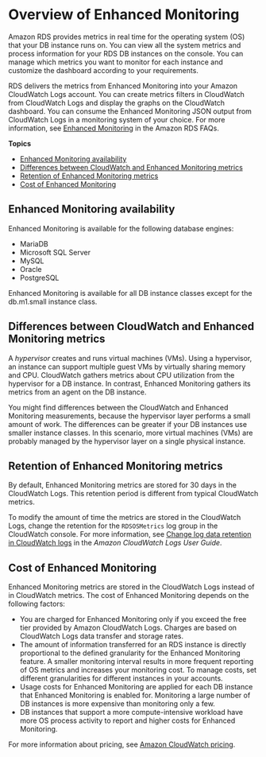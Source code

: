 # Overview of Enhanced Monitoring<a name="USER_Monitoring.OS.overview"></a>

Amazon RDS provides metrics in real time for the operating system \(OS\) that your DB instance runs on\. You can view all the system metrics and process information for your RDS DB instances on the console\. You can manage which metrics you want to monitor for each instance and customize the dashboard according to your requirements\.

RDS delivers the metrics from Enhanced Monitoring into your Amazon CloudWatch Logs account\. You can create metrics filters in CloudWatch from CloudWatch Logs and display the graphs on the CloudWatch dashboard\. You can consume the Enhanced Monitoring JSON output from CloudWatch Logs in a monitoring system of your choice\. For more information, see [Enhanced Monitoring](https://aws.amazon.com/rds/faqs/#Enhanced_Monitoring) in the Amazon RDS FAQs\.

**Topics**
+ [Enhanced Monitoring availability](#USER_Monitoring.OS.Availability)
+ [Differences between CloudWatch and Enhanced Monitoring metrics](#USER_Monitoring.OS.CloudWatchComparison)
+ [Retention of Enhanced Monitoring metrics](#USER_Monitoring.OS.retention)
+ [Cost of Enhanced Monitoring](#USER_Monitoring.OS.cost)

## Enhanced Monitoring availability<a name="USER_Monitoring.OS.Availability"></a>

Enhanced Monitoring is available for the following database engines:
+ MariaDB
+ Microsoft SQL Server
+ MySQL
+ Oracle
+ PostgreSQL

Enhanced Monitoring is available for all DB instance classes except for the db\.m1\.small instance class\.

## Differences between CloudWatch and Enhanced Monitoring metrics<a name="USER_Monitoring.OS.CloudWatchComparison"></a>

A *hypervisor* creates and runs virtual machines \(VMs\)\. Using a hypervisor, an instance can support multiple guest VMs by virtually sharing memory and CPU\. CloudWatch gathers metrics about CPU utilization from the hypervisor for a DB instance\. In contrast, Enhanced Monitoring gathers its metrics from an agent on the DB instance\.

You might find differences between the CloudWatch and Enhanced Monitoring measurements, because the hypervisor layer performs a small amount of work\. The differences can be greater if your DB instances use smaller instance classes\. In this scenario, more virtual machines \(VMs\) are probably managed by the hypervisor layer on a single physical instance\.

## Retention of Enhanced Monitoring metrics<a name="USER_Monitoring.OS.retention"></a>

By default, Enhanced Monitoring metrics are stored for 30 days in the CloudWatch Logs\. This retention period is different from typical CloudWatch metrics\.

To modify the amount of time the metrics are stored in the CloudWatch Logs, change the retention for the `RDSOSMetrics` log group in the CloudWatch console\. For more information, see [Change log data retention in CloudWatch logs](https://docs.aws.amazon.com/AmazonCloudWatch/latest/logs/Working-with-log-groups-and-streams.html#SettingLogRetention) in the *Amazon CloudWatch Logs User Guide*\.

## Cost of Enhanced Monitoring<a name="USER_Monitoring.OS.cost"></a>

Enhanced Monitoring metrics are stored in the CloudWatch Logs instead of in CloudWatch metrics\. The cost of Enhanced Monitoring depends on the following factors:
+ You are charged for Enhanced Monitoring only if you exceed the free tier provided by Amazon CloudWatch Logs\. Charges are based on CloudWatch Logs data transfer and storage rates\.
+ The amount of information transferred for an RDS instance is directly proportional to the defined granularity for the Enhanced Monitoring feature\. A smaller monitoring interval results in more frequent reporting of OS metrics and increases your monitoring cost\. To manage costs, set different granularities for different instances in your accounts\.
+ Usage costs for Enhanced Monitoring are applied for each DB instance that Enhanced Monitoring is enabled for\. Monitoring a large number of DB instances is more expensive than monitoring only a few\.
+ DB instances that support a more compute\-intensive workload have more OS process activity to report and higher costs for Enhanced Monitoring\.

For more information about pricing, see [Amazon CloudWatch pricing](https://aws.amazon.com/cloudwatch/pricing/)\.